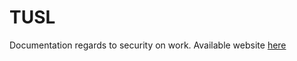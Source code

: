 # TUSL
Documentation regards to security on work. Available website [here](https://denisferrero.github.io/TUSL/)
